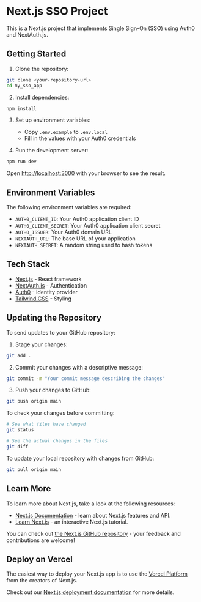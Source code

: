 # Next.js SSO Project

This is a Next.js project that implements Single Sign-On (SSO) using Auth0 and NextAuth.js.

## Getting Started

1. Clone the repository:
```bash
git clone <your-repository-url>
cd my_sso_app
```

2. Install dependencies:
```bash
npm install
```

3. Set up environment variables:
   - Copy `.env.example` to `.env.local`
   - Fill in the values with your Auth0 credentials

4. Run the development server:
```bash
npm run dev
```

Open [http://localhost:3000](http://localhost:3000) with your browser to see the result.

## Environment Variables

The following environment variables are required:

- `AUTH0_CLIENT_ID`: Your Auth0 application client ID
- `AUTH0_CLIENT_SECRET`: Your Auth0 application client secret
- `AUTH0_ISSUER`: Your Auth0 domain URL
- `NEXTAUTH_URL`: The base URL of your application
- `NEXTAUTH_SECRET`: A random string used to hash tokens

## Tech Stack

- [Next.js](https://nextjs.org/) - React framework
- [NextAuth.js](https://next-auth.js.org/) - Authentication
- [Auth0](https://auth0.com/) - Identity provider
- [Tailwind CSS](https://tailwindcss.com/) - Styling

## Updating the Repository

To send updates to your GitHub repository:

1. Stage your changes:
```bash
git add .
```

2. Commit your changes with a descriptive message:
```bash
git commit -m "Your commit message describing the changes"
```

3. Push your changes to GitHub:
```bash
git push origin main
```

To check your changes before committing:
```bash
# See what files have changed
git status

# See the actual changes in the files
git diff
```

To update your local repository with changes from GitHub:
```bash
git pull origin main
```

## Learn More

To learn more about Next.js, take a look at the following resources:

- [Next.js Documentation](https://nextjs.org/docs) - learn about Next.js features and API.
- [Learn Next.js](https://nextjs.org/learn) - an interactive Next.js tutorial.

You can check out [the Next.js GitHub repository](https://github.com/vercel/next.js) - your feedback and contributions are welcome!

## Deploy on Vercel

The easiest way to deploy your Next.js app is to use the [Vercel Platform](https://vercel.com/new?utm_medium=default-template&filter=next.js&utm_source=create-next-app&utm_campaign=create-next-app-readme) from the creators of Next.js.

Check out our [Next.js deployment documentation](https://nextjs.org/docs/app/building-your-application/deploying) for more details.

